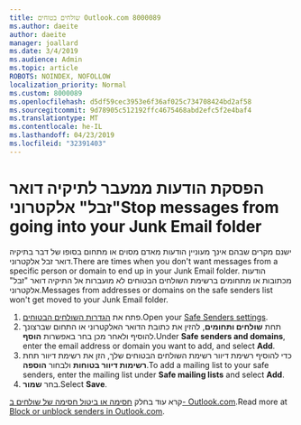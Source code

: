 ```yaml
---
title: שולחים בטוחים Outlook.com 8000089
ms.author: daeite
author: daeite
manager: joallard
ms.date: 3/4/2019
ms.audience: Admin
ms.topic: article
ROBOTS: NOINDEX, NOFOLLOW
localization_priority: Normal
ms.custom: 8000089
ms.openlocfilehash: d5df59cec3953e6f36af025c734708424bd2af58
ms.sourcegitcommit: 9d78905c512192ffc4675468abd2efc5f2e4baf4
ms.translationtype: MT
ms.contentlocale: he-IL
ms.lasthandoff: 04/23/2019
ms.locfileid: "32391403"
---
```

# <a name="stop-messages-from-going-into-your-junk-email-folder"></a><span data-ttu-id="eb8e3-102">הפסקת הודעות ממעבר לתיקיה דואר "זבל" אלקטרוני</span><span class="sxs-lookup"><span data-stu-id="eb8e3-102">Stop messages from going into your Junk Email folder</span></span>

<span data-ttu-id="eb8e3-103">ישנם מקרים שבהם אינך מעוניין הודעות מאדם מסוים או מתחום בסופו של דבר בתיקיה דואר זבל אלקטרוני.</span><span class="sxs-lookup"><span data-stu-id="eb8e3-103">There are times when you don't want messages from a specific person or domain to end up in your Junk Email folder.</span></span> <span data-ttu-id="eb8e3-104">הודעות מכתובות או מתחומים ברשימת השולחים הבטוחים לא מועברות אל התיקיה דואר "זבל" אלקטרוני.</span><span class="sxs-lookup"><span data-stu-id="eb8e3-104">Messages from addresses or domains on the safe senders list won't get moved to your Junk Email folder.</span></span>

1. <span data-ttu-id="eb8e3-105">פתח את [הגדרות השולחים הבטוחים](https://go.microsoft.com/fwlink/?linkid=2035804).</span><span class="sxs-lookup"><span data-stu-id="eb8e3-105">Open your [Safe Senders settings](https://go.microsoft.com/fwlink/?linkid=2035804).</span></span>
2. <span data-ttu-id="eb8e3-106">תחת **שולחים ותחומים**, להזין את כתובת הדואר האלקטרוני או התחום שברצונך להוסיף ולאחר מכן בחר באפשרות **הוסף**.</span><span class="sxs-lookup"><span data-stu-id="eb8e3-106">Under **Safe senders and domains**, enter the email address or domain you want to add, and select **Add**.</span></span>
3. <span data-ttu-id="eb8e3-107">כדי להוסיף רשימת דיוור רשימת השולחים הבטוחים שלך, הזן את רשימת דיוור תחת **רשימות דיוור בטוחות** ולבחור **הוספה**.</span><span class="sxs-lookup"><span data-stu-id="eb8e3-107">To add a mailing list to your safe senders, enter the mailing list under **Safe mailing lists** and select **Add**.</span></span>
4. <span data-ttu-id="eb8e3-108">בחר **שמור**.</span><span class="sxs-lookup"><span data-stu-id="eb8e3-108">Select **Save**.</span></span>

<span data-ttu-id="eb8e3-109">קרא עוד בחלק [חסימה או ביטול חסימה של שולחים ב- Outlook.com](https://support.office.com/article/afba1c94-77bb-4f50-8b85-057cf52f4d5e).</span><span class="sxs-lookup"><span data-stu-id="eb8e3-109">Read more at [Block or unblock senders in Outlook.com](https://support.office.com/article/afba1c94-77bb-4f50-8b85-057cf52f4d5e).</span></span>
